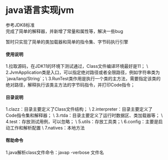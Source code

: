 # java语言实现jvm
参考JDK8标准 \
完成了简单的解释器，并新增了常量和属性等，解决一些bug

暂时只实现了简单的类加载器和简单的指令集、字节码执行引擎

<h4>使用说明</h4>
1.拉取源码，在JDK11的环境下测试通过，Class文件编译环境最好是11； \
2.JvmApplication类是入口，可以指定绝对路径或者全限路径，例如字符串类为`java/lang/String`；\
3.RunTest类作用是执行一个类的主方法，需要指定该类的绝对路径，解释执行该类主方法的字节码指令，并打印Code指令；

<h4>目录说明</h4>
1.clazz：目录主要定义了Class文件结构； \
2.interpreter：目录主要定义了Code指令集和解释器； \
3.rtda：目录主要定义了运行时数据区、类加载器等； \
4.test：存放测试用例，可以忽略； \
5.utils：存放工具类；\
6.config：主要是启动工作和解析配置 \
7.natives：本地方法

<h4>帮助命令</h4>
1.java解析class文件命令：javap -verbose 文件名

